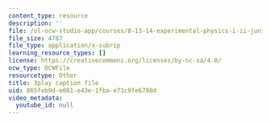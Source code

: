 ```yaml
---
content_type: resource
description: ''
file: /ol-ocw-studio-app/courses/8-13-14-experimental-physics-i-ii-junior-lab-fall-2016-spring-2017/865feb9de081e43e1fbae71c9fe6798d_6yXA-M8WAY8.srt
file_size: 4787
file_type: application/x-subrip
learning_resource_types: []
license: https://creativecommons.org/licenses/by-nc-sa/4.0/
ocw_type: OCWFile
resourcetype: Other
title: 3play caption file
uid: 865feb9d-e081-e43e-1fba-e71c9fe6798d
video_metadata:
  youtube_id: null
---
```

